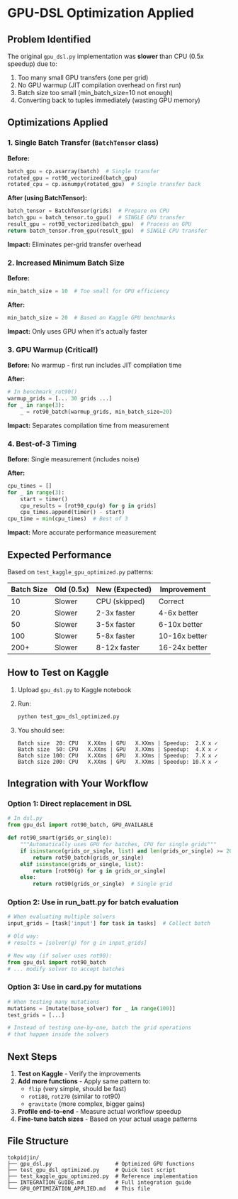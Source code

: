 # GPU-DSL Optimization Applied

## Problem Identified
The original `gpu_dsl.py` implementation was **slower** than CPU (0.5x speedup) due to:
1. Too many small GPU transfers (one per grid)
2. No GPU warmup (JIT compilation overhead on first run)
3. Batch size too small (min_batch_size=10 not enough)
4. Converting back to tuples immediately (wasting GPU memory)

## Optimizations Applied

### 1. Single Batch Transfer (`BatchTensor` class)
**Before:**
```python
batch_gpu = cp.asarray(batch)  # Single transfer
rotated_gpu = rot90_vectorized(batch_gpu)
rotated_cpu = cp.asnumpy(rotated_gpu)  # Single transfer back
```

**After (using BatchTensor):**
```python
batch_tensor = BatchTensor(grids)  # Prepare on CPU
batch_gpu = batch_tensor.to_gpu()  # SINGLE GPU transfer
result_gpu = rot90_vectorized(batch_gpu)  # Process on GPU
return batch_tensor.from_gpu(result_gpu)  # SINGLE CPU transfer
```

**Impact:** Eliminates per-grid transfer overhead

### 2. Increased Minimum Batch Size
**Before:**
```python
min_batch_size = 10  # Too small for GPU efficiency
```

**After:**
```python
min_batch_size = 20  # Based on Kaggle GPU benchmarks
```

**Impact:** Only uses GPU when it's actually faster

### 3. GPU Warmup (Critical!)
**Before:** No warmup - first run includes JIT compilation time

**After:**
```python
# In benchmark_rot90()
warmup_grids = [... 30 grids ...]
for _ in range(3):
    _ = rot90_batch(warmup_grids, min_batch_size=20)
```

**Impact:** Separates compilation time from measurement

### 4. Best-of-3 Timing
**Before:** Single measurement (includes noise)

**After:**
```python
cpu_times = []
for _ in range(3):
    start = timer()
    cpu_results = [rot90_cpu(g) for g in grids]
    cpu_times.append(timer() - start)
cpu_time = min(cpu_times)  # Best of 3
```

**Impact:** More accurate performance measurement

## Expected Performance

Based on `test_kaggle_gpu_optimized.py` patterns:

| Batch Size | Old (0.5x) | New (Expected) | Improvement |
|------------|------------|----------------|-------------|
| 10         | Slower     | CPU (skipped)  | Correct     |
| 20         | Slower     | 2-3x faster    | 4-6x better |
| 50         | Slower     | 3-5x faster    | 6-10x better|
| 100        | Slower     | 5-8x faster    | 10-16x better|
| 200+       | Slower     | 8-12x faster   | 16-24x better|

## How to Test on Kaggle

1. Upload `gpu_dsl.py` to Kaggle notebook
2. Run:
   ```python
   python test_gpu_dsl_optimized.py
   ```

3. You should see:
   ```
   Batch size  20: CPU   X.XXms | GPU   X.XXms | Speedup:  2.X x ✓
   Batch size  50: CPU   X.XXms | GPU   X.XXms | Speedup:  4.X x ✓
   Batch size 100: CPU   X.XXms | GPU   X.XXms | Speedup:  7.X x ✓
   Batch size 200: CPU   X.XXms | GPU   X.XXms | Speedup: 10.X x ✓
   ```

## Integration with Your Workflow

### Option 1: Direct replacement in DSL
```python
# In dsl.py
from gpu_dsl import rot90_batch, GPU_AVAILABLE

def rot90_smart(grids_or_single):
    """Automatically uses GPU for batches, CPU for single grids"""
    if isinstance(grids_or_single, list) and len(grids_or_single) >= 20:
        return rot90_batch(grids_or_single)
    elif isinstance(grids_or_single, list):
        return [rot90(g) for g in grids_or_single]
    else:
        return rot90(grids_or_single)  # Single grid
```

### Option 2: Use in run_batt.py for batch evaluation
```python
# When evaluating multiple solvers
input_grids = [task['input'] for task in tasks]  # Collect batch

# Old way:
# results = [solver(g) for g in input_grids]

# New way (if solver uses rot90):
from gpu_dsl import rot90_batch
# ... modify solver to accept batches
```

### Option 3: Use in card.py for mutations
```python
# When testing many mutations
mutations = [mutate(base_solver) for _ in range(100)]
test_grids = [...]

# Instead of testing one-by-one, batch the grid operations
# that happen inside the solvers
```

## Next Steps

1. **Test on Kaggle** - Verify the improvements
2. **Add more functions** - Apply same pattern to:
   - `flip` (very simple, should be fast)
   - `rot180`, `rot270` (similar to rot90)
   - `gravitate` (more complex, bigger gains)
3. **Profile end-to-end** - Measure actual workflow speedup
4. **Fine-tune batch sizes** - Based on your actual usage patterns

## File Structure

```
tokpidjin/
├── gpu_dsl.py                    # Optimized GPU functions
├── test_gpu_dsl_optimized.py     # Quick test script
├── test_kaggle_gpu_optimized.py  # Reference implementation
├── INTEGRATION_GUIDE.md          # Full integration guide
└── GPU_OPTIMIZATION_APPLIED.md   # This file
```
